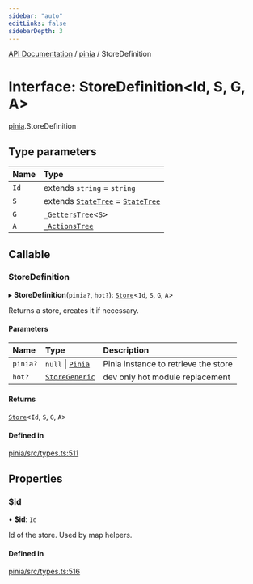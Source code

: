 ```yaml
---
sidebar: "auto"
editLinks: false
sidebarDepth: 3
---
```


[API Documentation](../index.md) / [pinia](../modules/pinia.md) / StoreDefinition

# Interface: StoreDefinition<Id, S, G, A\>

[pinia](../modules/pinia.md).StoreDefinition

## Type parameters

| Name | Type |
| :------ | :------ |
| `Id` | extends `string` = `string` |
| `S` | extends [`StateTree`](../modules/pinia.md#statetree) = [`StateTree`](../modules/pinia.md#statetree) |
| `G` | [`_GettersTree`](../modules/pinia.md#_getterstree)<`S`\> |
| `A` | [`_ActionsTree`](../modules/pinia.md#_actionstree) |

## Callable

### StoreDefinition

▸ **StoreDefinition**(`pinia?`, `hot?`): [`Store`](../modules/pinia.md#store)<`Id`, `S`, `G`, `A`\>

Returns a store, creates it if necessary.

#### Parameters

| Name | Type | Description |
| :------ | :------ | :------ |
| `pinia?` | ``null`` \| [`Pinia`](pinia.Pinia.md) | Pinia instance to retrieve the store |
| `hot?` | [`StoreGeneric`](../modules/pinia.md#storegeneric) | dev only hot module replacement |

#### Returns

[`Store`](../modules/pinia.md#store)<`Id`, `S`, `G`, `A`\>

#### Defined in

[pinia/src/types.ts:511](https://github.com/vuejs/pinia/blob/6ce186f/packages/pinia/src/types.ts#L511)

## Properties

### $id

• **$id**: `Id`

Id of the store. Used by map helpers.

#### Defined in

[pinia/src/types.ts:516](https://github.com/vuejs/pinia/blob/6ce186f/packages/pinia/src/types.ts#L516)
